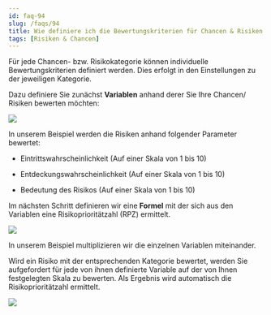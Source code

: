 ```yaml
---
id: faq-94
slug: /faqs/94
title: Wie definiere ich die Bewertungskriterien für Chancen & Risiken
tags: [Risiken & Chancen]
---
```

Für jede Chancen- bzw. Risikokategorie können individuelle Bewertungskriterien definiert werden. Dies erfolgt in den Einstellungen zu der jeweiligen Kategorie.

Dazu definiere Sie zunächst **Variablen** anhand derer Sie Ihre Chancen/ Risiken bewerten möchten: 

![](https://caqadmin.blob.core.windows.net/faqs/0-images/783eaf58-031b-4bc0-b0dd-926f2c8c04a7-mceclip0.png)

In unserem Beispiel werden die Risiken anhand folgender Parameter bewertet:

*   Eintrittswahrscheinlichkeit (Auf einer Skala von 1 bis 10)

*   Entdeckungswahrscheinlichkeit (Auf einer Skala von 1 bis 10)

*   Bedeutung des Risikos (Auf einer Skala von 1 bis 10)

Im nächsten Schritt definieren wir eine **Formel** mit der sich aus den Variablen eine Risikoprioritätzahl (RPZ) ermittelt.

![](https://caqadmin.blob.core.windows.net/faqs/0-images/2bd2c719-cd26-45f1-a998-df1d27a2788d-mceclip2.png)

In unserem Beispiel multiplizieren wir die einzelnen Variablen miteinander. 

Wird ein Risiko mit der entsprechenden Kategorie bewertet, werden Sie aufgefordert für jede von ihnen definierte Variable auf der von Ihnen festgelegten Skala zu bewerten. Als Ergebnis wird automatisch die Risikoprioritätzahl ermittelt.

![](https://caqadmin.blob.core.windows.net/faqs/0-images/f01f9746-3617-47b9-b00d-1d1eb68e00b9-mceclip1.png)